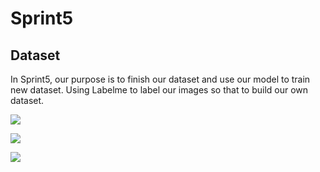 # Sprint5
## Dataset
In Sprint5, our purpose is to finish our dataset and use our model to train new dataset. Using Labelme to label our images so that to build our own dataset.
<p align="left">
  <img src="image1.png" >
</p>
<p align="left">
  <img src="image2.png" >
</p>
<p align="left">
  <img src="image3.png" >
</p>
